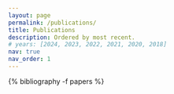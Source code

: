 ```yaml
---
layout: page
permalink: /publications/
title: Publications
description: Ordered by most recent.
# years: [2024, 2023, 2022, 2021, 2020, 2018]
nav: true
nav_order: 1
---
```

<!-- _pages/publications.md -->
<div class="publications">

{% bibliography -f papers %}

</div>
